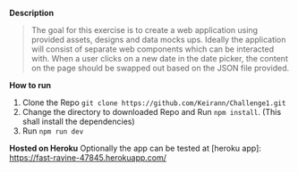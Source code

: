 **Description**

> The goal for this exercise is to create a web application using provided assets, designs and data mocks ups. Ideally the application will consist of separate web components which can be interacted with. When a user clicks on a new date in the date picker, the content on the page should be swapped out based on the JSON file provided. 

**How to run**
1. Clone the Repo `git clone https://github.com/Keirann/Challenge1.git`
2. Change the directory to downloaded Repo and Run `npm install`. (This shall install the dependencies)
3. Run `npm run dev`

**Hosted on Heroku**
Optionally the app can be tested at [heroku app]: https://fast-ravine-47845.herokuapp.com/
